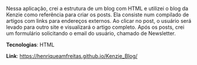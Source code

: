 Nessa aplicação, crei a estrutura de um blog com HTML e utilizei o blog da Kenzie como referência para criar os posts. Ela consiste num compilado de artigos com links para endereços externos. Ao clicar no post, o usuário será levado para outro site e visualizará o artigo completo. Após os posts, crei um formulário solicitando o email do usuário, chamado de Newsletter.

**Tecnologias**: HTML

**Link**: https://henriqueamfreitas.github.io/Kenzie_Blog/
